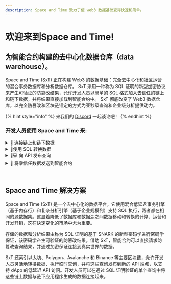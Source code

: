```yaml
---
description: Space and Time 致力于使 web3 数据基础变得快速和简单。
---
```


# 欢迎来到Space and Time!

## 为智能合约构建的去中心化数据仓库（data warehouse）。

Space and Time (SxT) 正在构建 Web3 的数据基础：完全去中心化和社区运营的混合事务数据库和分析数据仓库。 SxT 采用一种称为 SQL 证明的新型加密协议来产生可验证的防篡改结果，允许开发人员以简单的 SQL 格式加入去信任的链上和链下数据，并将结果直接加载到智能合约中。 SxT 彻底改变了 Web3 数据仓库，以完全防篡改和区块链锚定的方式为亚秒级查询和企业级分析提供动力。

{% hint style="info" %}
来我们的 [Discord](https://discord.com/channels/953025874154893342/987137913408094238) 一起谈论吧！&#x20;
{% endhint %}

### 开发人员使用 Space and Time 来:&#x20;

<details>

<summary><span data-gb-custom-inline data-tag="emoji" data-code="1f91d">🤝</span> 连接链上和链下数据</summary>

连接到我们已经从主要链索引的相关联的以及实时的区块链数据以及您提取的链下数据。

</details>

<details>

<summary>​🦋使用 SQL 转换数据</summary>

执行低延迟缓存查询和大型分析作业，将数据转换和塑造成特定于您的业务的模式。

</details>

<details>

<summary><span data-gb-custom-inline data-tag="emoji" data-code="1f468-1f4bb">👨💻</span> 向 API 发布查询</summary>

将数据集和查询直接发布到 API，在Space and TIme之上构建 dApp，并轻松扩展到 10 TB 和数千个并发查询/请求。

</details>

<details>

<summary><span data-gb-custom-inline data-tag="emoji" data-code="1f389">🎉</span> 将零信任数据发送到智能合约</summary>

以零信任的方式将防篡改查询结果发送到智能合约，或使用我们新颖的 SQL 加密证明证明直接在链上发布查询结果。

</details>

​

## Space and Time 解决方案

Space and Time (SxT) 是一个去中心化的数据平台，它使用混合低延迟事务引擎（基于内存行）和复杂分析引擎（基于企业规模列）支持 SQL 执行，两者都在相同的源数据集。这显着降低了数据库和数据湖之间数据移动和转换的计算、运营和开发开销，这在快速变化的市场中尤为重要。

存储的数据和分析结果由称为 SQL 证明的基于 SNARK 的新型密码学进行密码学保证，该密码学产生可验证的防篡改结果。借助 SxT，智能合约可以直接请求防篡改查询结果，并通过加密保证连接到真实世界的数据。

SxT 还索引以太坊、Polygon、Avalanche 和 Binance 等主要区块链，允许开发人员灵活地转换数据、执行临时查询，并将这些查询发布到新的 API 端点，以支持 dApp 的低延迟 API 访问。开发人员可以在通过 SQL 证明验证的单个查询中将这些链上数据与链下应用程序生成的数据连接起来。
